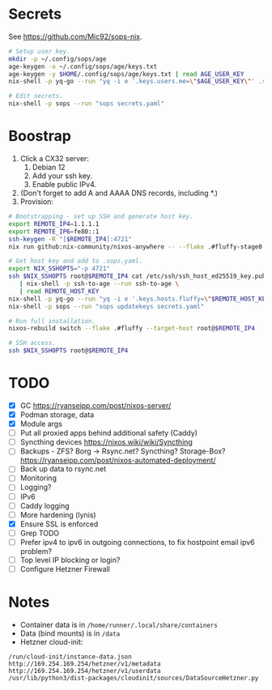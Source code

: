 # Secrets

See https://github.com/Mic92/sops-nix.

```bash
# Setup user key.
mkdir -p ~/.config/sops/age
age-keygen -o ~/.config/sops/age/keys.txt
age-keygen -y $HOME/.config/sops/age/keys.txt | read AGE_USER_KEY
nix-shell -p yq-go --run "yq -i e '.keys.users.me=\"$AGE_USER_KEY\"' .sops.yaml"

# Edit secrets.
nix-shell -p sops --run "sops secrets.yaml"
```

# Boostrap

1. Click a CX32 server:
   1. Debian 12
   2. Add your ssh key.
   3. Enable public IPv4.
2. (Don't forget to add A and AAAA DNS records, including *.)
3. Provision:

```bash
# Bootstrapping - set up SSH and generate host key.
export REMOTE_IP4=1.1.1.1
export REMOTE_IP6=fe80::1
ssh-keygen -R "[$REMOTE_IP4]:4721"
nix run github:nix-community/nixos-anywhere -- --flake .#fluffy-stage0 --target-host root@$REMOTE_IP4

# Get host key and add to .sops.yaml.
export NIX_SSHOPTS="-p 4721"
ssh $NIX_SSHOPTS root@$REMOTE_IP4 cat /etc/ssh/ssh_host_ed25519_key.pub \
   | nix-shell -p ssh-to-age --run ssh-to-age \
   | read REMOTE_HOST_KEY
nix-shell -p yq-go --run "yq -i e '.keys.hosts.fluffy=\"$REMOTE_HOST_KEY\"' .sops.yaml"
nix-shell -p sops --run "sops updatekeys secrets.yaml"

# Run full installation.
nixos-rebuild switch --flake .#fluffy --target-host root@$REMOTE_IP4

# SSH access.
ssh $NIX_SSHOPTS root@$REMOTE_IP4
```

# TODO

- [x] GC https://ryanseipp.com/post/nixos-server/
- [x] Podman storage, data
- [x] Module args
- [ ] Put all proxied apps behind additional safety (Caddy)
- [ ] Syncthing devices https://nixos.wiki/wiki/Syncthing
- [ ] Backups - ZFS? Borg -> Rsync.net? Syncthing? Storage-Box? https://ryanseipp.com/post/nixos-automated-deployment/
- [ ] Back up data to rsync.net
- [ ] Monitoring
- [ ] Logging?
- [ ] IPv6
- [ ] Caddy logging
- [ ] More hardening (lynis)
- [x] Ensure SSL is enforced
- [ ] Grep TODO
- [ ] Prefer ipv4 to ipv6 in outgoing connections, to fix hostpoint email ipv6 problem?
- [ ] Top level IP blocking or login?
- [ ] Configure Hetzner Firewall

# Notes

- Container data is in `/home/runner/.local/share/containers`
- Data (bind mounts) is in `/data`
- Hetzner cloud-init:

```
/run/cloud-init/instance-data.json
http://169.254.169.254/hetzner/v1/metadata
http://169.254.169.254/hetzner/v1/userdata
/usr/lib/python3/dist-packages/cloudinit/sources/DataSourceHetzner.py
```
